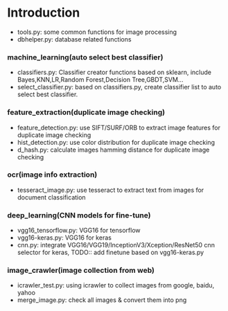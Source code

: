 # Introduction

* tools.py: some common functions for image processing
* dbhelper.py: database related functions

### machine_learning(auto select best classifier) 
* classifiers.py: Classifier creator functions based on sklearn, include Bayes,KNN,LR,Random Forest,Decision Tree,GBDT,SVM...
* select_classifier.py: based on classifiers.py, create classifier list to auto select best classifier.

### feature_extraction(duplicate image checking) 

* feature_detection.py: use SIFT/SURF/ORB to extract image features for duplicate image checking
* hist_detection.py: use color distribution for duplicate image checking
* d_hash.py: calculate images hamming distance for duplicate image checking

### ocr(image info extraction) 
* tesseract_image.py: use tesseract to extract text from images for document classification

### deep_learning(CNN models for fine-tune)
* vgg16_tensorflow.py: VGG16 for tensorflow
* vgg16-keras.py: VGG16 for keras
* cnn.py: integrate VGG16/VGG19/InceptionV3/Xception/ResNet50 cnn selector for keras, TODO:: add finetune based on vgg16-keras.py

### image_crawler(image collection from web)
* icrawler_test.py: using icrawler to collect images from google, baidu, yahoo
* merge_image.py: check all images & convert them into png
